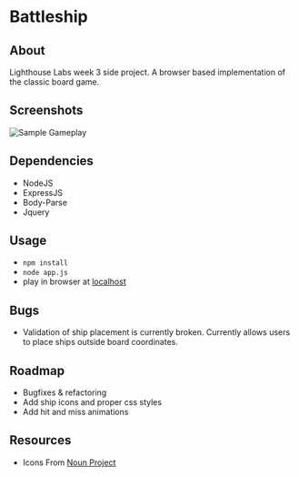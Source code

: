 # Battleship

## About
Lighthouse Labs week 3 side project.  A browser based implementation of the classic board game.

## Screenshots
![Sample Gameplay](https://raw.githubusercontent.com/dmyronuk/battleship/master/screenshots/battleship.png)

## Dependencies
- NodeJS
- ExpressJS
- Body-Parse
- Jquery

## Usage

- ```npm install```
- ```node app.js```
- play in browser at [localhost](http://127.0.0.1:8080)

## Bugs
- Validation of ship placement is currently broken.  Currently allows users to place ships outside board coordinates.

## Roadmap
- Bugfixes & refactoring
- Add ship icons and proper css styles
- Add hit and miss animations


## Resources
- Icons From [Noun Project](https://thenounproject.com/)

